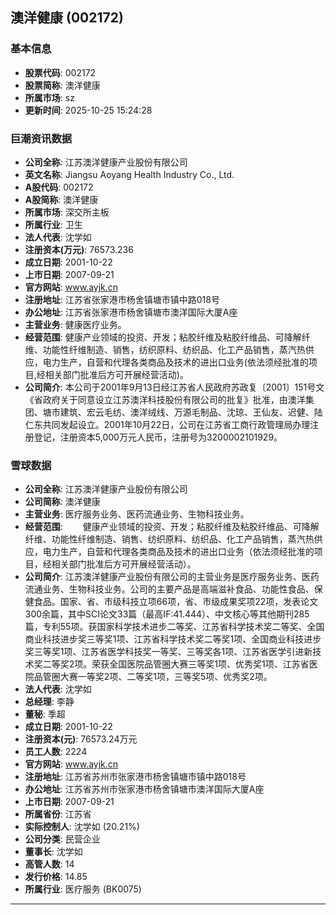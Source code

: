 ## 澳洋健康 (002172)

### 基本信息

- **股票代码**: 002172
- **股票简称**: 澳洋健康
- **所属市场**: sz
- **更新时间**: 2025-10-25 15:24:28

### 巨潮资讯数据

- **公司全称**: 江苏澳洋健康产业股份有限公司
- **英文名称**: Jiangsu Aoyang Health Industry Co., Ltd.
- **A股代码**: 002172
- **A股简称**: 澳洋健康
- **所属市场**: 深交所主板
- **所属行业**: 卫生
- **法人代表**: 沈学如
- **注册资本(万元)**: 76573.236
- **成立日期**: 2001-10-22
- **上市日期**: 2007-09-21
- **官方网站**: www.ayjk.cn
- **注册地址**: 江苏省张家港市杨舍镇塘市镇中路018号
- **办公地址**: 江苏省张家港市杨舍镇塘市澳洋国际大厦A座
- **主营业务**: 健康医疗业务。
- **经营范围**: 健康产业领域的投资、开发；粘胶纤维及粘胶纤维品、可降解纤维、功能性纤维制造、销售，纺织原料、纺织品、化工产品销售，蒸汽热供应，电力生产，自营和代理各类商品及技术的进出口业务(依法须经批准的项目,经相关部门批准后方可开展经营活动)。
- **公司简介**: 本公司于2001年9月13日经江苏省人民政府苏政复〔2001〕151号文《省政府关于同意设立江苏澳洋科技股份有限公司的批复》批准，由澳洋集团、塘市建筑、宏云毛纺、澳洋绒线、万源毛制品、沈琼、王仙友、迟健、陆仁东共同发起设立。2001年10月22日，公司在江苏省工商行政管理局办理注册登记，注册资本5,000万元人民币，注册号为3200002101929。

### 雪球数据

- **公司全称**: 江苏澳洋健康产业股份有限公司
- **公司简称**: 澳洋健康
- **主营业务**: 医疗服务业务、医药流通业务、生物科技业务。
- **经营范围**: 　　健康产业领域的投资、开发；粘胶纤维及粘胶纤维品、可降解纤维、功能性纤维制造、销售、纺织原料、纺织品、化工产品销售，蒸汽热供应，电力生产，自营和代理各类商品及技术的进出口业务（依法须经批准的项目，经相关部门批准后方可开展经营活动）。
- **公司简介**: 江苏澳洋健康产业股份有限公司的主营业务是医疗服务业务、医药流通业务、生物科技业务。公司的主要产品是高端滋补食品、功能性食品、保健食品。国家、省、市级科技立项66项，省、市级成果奖项22项，发表论文300余篇，其中SCI论文33篇（最高IF:41.444）、中文核心等其他期刊285篇，专利55项。获国家科学技术进步二等奖、江苏省科学技术奖二等奖、全国商业科技进步奖三等奖1项、江苏省科学技术奖二等奖1项、全国商业科技进步奖三等奖1项、江苏省医学科技奖一等奖、三等奖各1项、江苏省医学引进新技术奖二等奖2项。荣获全国医院品管圈大赛三等奖1项、优秀奖1项、江苏省医院品管圈大赛一等奖2项、二等奖1项，三等奖5项、优秀奖2项。
- **法人代表**: 沈学如
- **总经理**: 李静
- **董秘**: 季超
- **成立日期**: 2001-10-22
- **注册资本(元)**: 76573.24万元
- **员工人数**: 2224
- **官方网站**: www.ayjk.cn
- **注册地址**: 江苏省苏州市张家港市杨舍镇塘市镇中路018号
- **办公地址**: 江苏省苏州市张家港市杨舍镇塘市澳洋国际大厦A座
- **上市日期**: 2007-09-21
- **所属省份**: 江苏省
- **实际控制人**: 沈学如 (20.21%)
- **公司分类**: 民营企业
- **董事长**: 沈学如
- **高管人数**: 14
- **发行价格**: 14.85
- **所属行业**: 医疗服务 (BK0075)

---